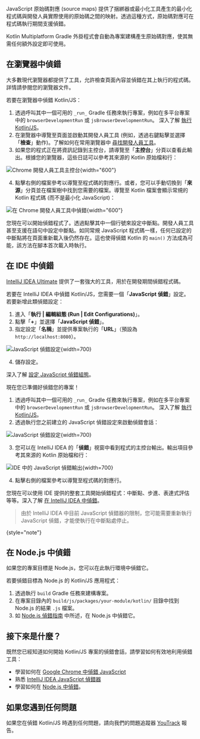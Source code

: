 [//]: # (title: 偵錯 Kotlin/JS 程式碼)

JavaScript 原始碼對應 (source maps) 提供了捆綁器或最小化工具產生的最小化程式碼與開發人員實際使用的原始碼之間的映射。透過這種方式，原始碼對應可在程式碼執行期間支援偵錯。

Kotlin Multiplatform Gradle 外掛程式會自動為專案建構產生原始碼對應，使其無需任何額外設定即可使用。

## 在瀏覽器中偵錯

大多數現代瀏覽器都提供了工具，允許檢查頁面內容並偵錯在其上執行的程式碼。詳情請參閱您的瀏覽器文件。

若要在瀏覽器中偵錯 Kotlin/JS：

1. 透過呼叫其中一個可用的 `_run_` Gradle 任務來執行專案，例如在多平台專案中的 `browserDevelopmentRun` 或 `jsBrowserDevelopmentRun`。
   深入了解 [執行 Kotlin/JS](running-kotlin-js.md#run-the-browser-target)。
2. 在瀏覽器中導覽至頁面並啟動其開發人員工具 (例如，透過右鍵點擊並選擇「**檢查**」動作)。了解如何在常用瀏覽器中 [尋找開發人員工具](https://balsamiq.com/support/faqs/browserconsole/)。
3. 如果您的程式正在將資訊記錄到主控台，請導覽至「**主控台**」分頁以查看此輸出。根據您的瀏覽器，這些日誌可以參考其來源的 Kotlin 原始檔和行：

![Chrome 開發人員工具主控台](devtools-console.png){width="600"}

4. 點擊右側的檔案參考以導覽至程式碼的對應行。或者，您可以手動切換到「**來源**」分頁並在檔案樹中找到您需要的檔案。導覽至 Kotlin 檔案會顯示常規的 Kotlin 程式碼 (而不是最小化 JavaScript)：

![在 Chrome 開發人員工具中偵錯](devtools-sources.png){width="600"}

您現在可以開始偵錯程式了。透過點擊其中一個行號來設定中斷點。開發人員工具甚至支援在語句中設定中斷點。如同常規 JavaScript 程式碼一樣，任何已設定的中斷點將在頁面重新載入後仍然存在。這也使得偵錯 Kotlin 的 `main()` 方法成為可能，該方法在腳本首次載入時執行。

## 在 IDE 中偵錯

[IntelliJ IDEA Ultimate](https://www.jetbrains.com/idea/) 提供了一套強大的工具，用於在開發期間偵錯程式碼。

若要在 IntelliJ IDEA 中偵錯 Kotlin/JS，您需要一個「**JavaScript 偵錯**」設定。若要新增此類偵錯設定：

1. 進入「**執行 | 編輯組態 (Run | Edit Configurations)**」。
2. 點擊「**+**」並選擇「**JavaScript 偵錯**」。
3. 指定設定「**名稱**」並提供專案執行的「**URL**」（預設為 `http://localhost:8080`）。

![JavaScript 偵錯設定](debug-config.png){width=700}

4. 儲存設定。

深入了解 [設定 JavaScript 偵錯組態](https://www.jetbrains.com/help/idea/configuring-javascript-debugger.html)。

現在您已準備好偵錯您的專案！

1. 透過呼叫其中一個可用的 `_run_` Gradle 任務來執行專案，例如在多平台專案中的 `browserDevelopmentRun` 或 `jsBrowserDevelopmentRun`。
   深入了解 [執行 Kotlin/JS](running-kotlin-js.md#run-the-browser-target)。
2. 透過執行您之前建立的 JavaScript 偵錯設定來啟動偵錯會話：

![JavaScript 偵錯設定](debug-config-run.png){width=700}

3. 您可以在 IntelliJ IDEA 的「**偵錯**」視窗中看到程式的主控台輸出。輸出項目參考其來源的 Kotlin 原始檔和行：

![IDE 中的 JavaScript 偵錯輸出](ide-console-output.png){width=700}

4. 點擊右側的檔案參考以導覽至程式碼的對應行。

您現在可以使用 IDE 提供的整套工具開始偵錯程式：中斷點、步進、表達式評估等等。深入了解 [在 IntelliJ IDEA 中偵錯](https://www.jetbrains.com/help/idea/debugging-javascript-in-chrome.html)。

> 由於 IntelliJ IDEA 中目前 JavaScript 偵錯器的限制，您可能需要重新執行 JavaScript 偵錯，才能使執行在中斷點處停止。
>
{style="note"}

## 在 Node.js 中偵錯

如果您的專案目標是 Node.js，您可以在此執行環境中偵錯它。

若要偵錯目標為 Node.js 的 Kotlin/JS 應用程式：

1. 透過執行 `build` Gradle 任務來建構專案。
2. 在專案目錄內的 `build/js/packages/your-module/kotlin/` 目錄中找到 Node.js 的結果 `.js` 檔案。
3. 如 [Node.js 偵錯指南](https://nodejs.org/en/docs/guides/debugging-getting-started/#jetbrains-webstorm-2017-1-and-other-jetbrains-ides) 中所述，在 Node.js 中偵錯它。

## 接下來是什麼？

既然您已經知道如何開始 Kotlin/JS 專案的偵錯會話，請學習如何有效地利用偵錯工具：

* 學習如何在 [Google Chrome 中偵錯 JavaScript](https://developer.chrome.com/docs/devtools/javascript/)
* 熟悉 [IntelliJ IDEA JavaScript 偵錯器](https://www.jetbrains.com/help/idea/debugging-javascript-in-chrome.html)
* 學習如何在 [Node.js 中偵錯](https://nodejs.org/en/docs/guides/debugging-getting-started/)。

## 如果您遇到任何問題

如果您在偵錯 Kotlin/JS 時遇到任何問題，請向我們的問題追蹤器 [YouTrack](https://kotl.in/issue) 報告。
